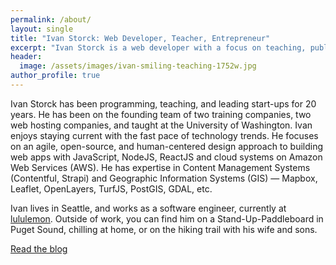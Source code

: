 ```yaml
---
permalink: /about/
layout: single
title: "Ivan Storck: Web Developer, Teacher, Entrepreneur"
excerpt: "Ivan Storck is a web developer with a focus on teaching, public speaking, and online communications."
header:
  image: /assets/images/ivan-smiling-teaching-1752w.jpg
author_profile: true
---
```


Ivan Storck has been programming, teaching, and leading start-ups for 20 years.
He has been on the founding team of two training companies, two web hosting
companies, and taught at the University of Washington.
Ivan enjoys staying current with the fast pace of technology trends. He focuses
on an agile, open-source, and human-centered design approach to building web
apps with JavaScript, NodeJS, ReactJS and cloud systems on Amazon Web Services
(AWS). He has expertise in Content Management Systems (Contentful, Strapi) and
Geographic Information Systems (GIS) &mdash; Mapbox, Leaflet, OpenLayers, TurfJS,
PostGIS, GDAL, etc.

Ivan lives in Seattle, and works as a software engineer, currently at
[lululemon](https://shop.lululemon.com). Outside of work, you can find him on a
Stand-Up-Paddleboard in Puget Sound, chilling at home, or on the hiking trail
with his wife and sons.

<a href="/blog" class="btn btn--info">Read the blog</a>
